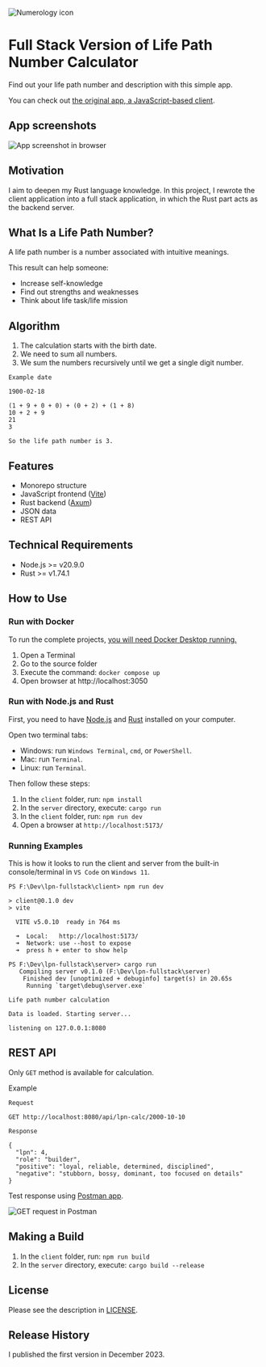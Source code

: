 ![Numerology icon](/client/img/numerology.png "Numerology icon")

# Full Stack Version of Life Path Number Calculator

Find out your life path number and description with this simple app.

You can check out [the original app, a JavaScript-based client](https://github.com/krondorl/life-path-number).

## App screenshots

![App screenshot in browser](/docs/lpn-app-screen-in-browser.png "App screenshot in browser")

## Motivation

I aim to deepen my Rust language knowledge. In this project, I rewrote the client application into a full stack application, in which the Rust part acts as the backend server.

## What Is a Life Path Number?

A life path number is a number associated with intuitive meanings.

This result can help someone:

- Increase self-knowledge
- Find out strengths and weaknesses
- Think about life task/life mission

## Algorithm

1. The calculation starts with the birth date.
1. We need to sum all numbers.
1. We sum the numbers recursively until we get a single digit number.

```
Example date

1900-02-18

(1 + 9 + 0 + 0) + (0 + 2) + (1 + 8)
10 + 2 + 9
21
3

So the life path number is 3.

```

## Features

- Monorepo structure
- JavaScript frontend ([Vite](https://vitejs.dev/))
- Rust backend ([Axum](https://crates.io/crates/axum))
- JSON data
- REST API

## Technical Requirements

- Node.js >= v20.9.0
- Rust >= v1.74.1

## How to Use

### Run with Docker

To run the complete projects, [you will need Docker Desktop running.](https://www.docker.com/products/docker-desktop/)

1. Open a Terminal
1. Go to the source folder
1. Execute the command: `docker compose up`
1. Open browser at http://localhost:3050

### Run with Node.js and Rust

First, you need to have [Node.js](https://nodejs.org/en) and [Rust](https://www.rust-lang.org/tools/install) installed on your computer.

Open two terminal tabs:

- Windows: run `Windows Terminal`, `cmd`, or `PowerShell`.
- Mac: run `Terminal`.
- Linux: run `Terminal`.

Then follow these steps:

1. In the `client` folder, run: `npm install`
1. In the `server` directory, execute: `cargo run`
1. In the `client` folder, run: `npm run dev`
1. Open a browser at `http://localhost:5173/`

### Running Examples

This is how it looks to run the client and server from the built-in console/terminal in `VS Code` on `Windows 11`.

```
PS F:\Dev\lpn-fullstack\client> npm run dev

> client@0.1.0 dev
> vite

  VITE v5.0.10  ready in 764 ms

  ➜  Local:   http://localhost:5173/
  ➜  Network: use --host to expose
  ➜  press h + enter to show help
```

```
PS F:\Dev\lpn-fullstack\server> cargo run
   Compiling server v0.1.0 (F:\Dev\lpn-fullstack\server)
    Finished dev [unoptimized + debuginfo] target(s) in 20.65s
     Running `target\debug\server.exe`

Life path number calculation

Data is loaded. Starting server...

listening on 127.0.0.1:8080
```

## REST API

Only `GET` method is available for calculation.

Example

```
Request

GET http://localhost:8080/api/lpn-calc/2000-10-10

Response

{
  "lpn": 4,
  "role": "builder",
  "positive": "loyal, reliable, determined, disciplined",
  "negative": "stubborn, bossy, dominant, too focused on details"
}

```

Test response using [Postman app](https://www.postman.com/downloads/).

![GET request in Postman](/docs/get-endpoint-postman.png "GET request in Postman")

## Making a Build

1. In the `client` folder, run: `npm run build`
1. In the `server` directory, execute: `cargo build --release`

## License

Please see the description in [LICENSE](LICENSE).

## Release History

I published the first version in December 2023.
